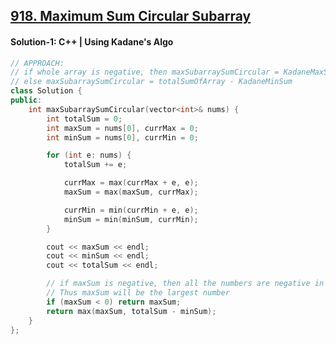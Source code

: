 ## [918. Maximum Sum Circular Subarray](https://leetcode.com/problems/maximum-sum-circular-subarray/description/)

#### Solution-1: C++ | Using Kadane's Algo
```c++
// APPROACH: 
// if whole array is negative, then maxSubarraySumCircular = KadaneMaxSum
// else maxSubarraySumCircular = totalSumOfArray - KadaneMinSum
class Solution {
public:
    int maxSubarraySumCircular(vector<int>& nums) {
        int totalSum = 0;
        int maxSum = nums[0], currMax = 0;
        int minSum = nums[0], currMin = 0;

        for (int e: nums) {
            totalSum += e;

            currMax = max(currMax + e, e);
            maxSum = max(maxSum, currMax);

            currMin = min(currMin + e, e);
            minSum = min(minSum, currMin);
        }

        cout << maxSum << endl;
        cout << minSum << endl;
        cout << totalSum << endl;

        // if maxSum is negative, then all the numbers are negative in array.
        // Thus maxSum will be the largest number
        if (maxSum < 0) return maxSum;
        return max(maxSum, totalSum - minSum);
    }
};
```